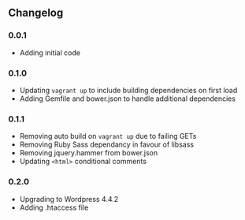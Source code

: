 Changelog
---------------------

### 0.0.1
- Adding initial code

### 0.1.0
- Updating `vagrant up` to include building dependencies on first load
- Adding Gemfile and bower.json to handle additional dependencies

### 0.1.1
- Removing auto build on `vagrant up` due to failing GETs
- Removing Ruby Sass dependancy in favour of libsass
- Removing jquery.hammer from bower.json
- Updating `<html>` conditional comments

### 0.2.0
- Upgrading to Wordpress 4.4.2
- Adding .htaccess file
